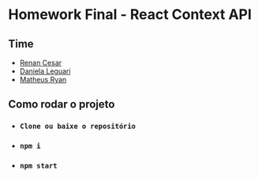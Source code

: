 # Homework Final - React Context API

## Time
- <a href="https://github.com/RenCsar">Renan Cesar</a><br>
- <a href="https://github.com/DanielaLeguari">Daniela Leguari</a><br>
- <a href="https://github.com/matxd">Matheus Ryan</a>

## Como rodar o projeto
- ### `Clone ou baixe o repositório`
- ### `npm i`
- ### `npm start`
